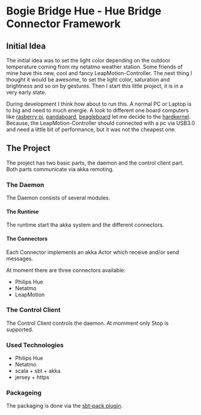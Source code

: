 Bogie Bridge Hue - Hue Bridge Connector Framework
=================================================


Initial Idea
--------------------------------------
The initial idea was to set the light color depending on the outdoor temperature coming from
my netatmo weather station.
Some friends of mine have this new, cool and fancy LeapMotion-Controller. The
next thing I thought it would be awesome, to set the light color, saturation and
brightness and so on by gestures. Then I start this little project, it is in a very early state.

During development I think how about to run this. A normal PC or Laptop is to big
and need to much energie. A look to different one board computers like [rasberry pi](http://www.raspberrypi.org),
[pandaboard](http://pandaboard.org), [beagleboard](http://beagleboard.org) let me decide to the [hardkernel](http://www.hardkernel.com).
Because, the LeapMotion-Controller should connected with a pc via USB3.0 and need a little bit of performance, but it
was not the cheapest one.


The Project
--------------------------------------
The project has two basic parts, the daemon and the control client part. Both parts communicate via akka remoting.

### The Daemon
The Daemon consists of several modules.

#### The Runtime
The runtime start tha akka system and the different connectors.

#### The Connectors
Each Connector implements an akka Actor which receive and/or send messages.

At moment there are three connectors available:

* Philips Hue
* Netatmo
* LeapMotion

### The Control Client
The Control Client controls the daemon.
At momment only Stop is supported.

### Used Technologies

* Philips Hue
* Netatmo
* scala + sbt + akka
* jersey + https

### Packageing

The packaging is done via the [sbt-pack plugin](https://github.com/xerial/sbt-pack).



